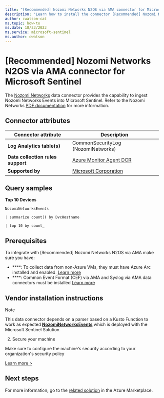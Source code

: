 ```yaml
---
title: "[Recommended] Nozomi Networks N2OS via AMA connector for Microsoft Sentinel"
description: "Learn how to install the connector [Recommended] Nozomi Networks N2OS via AMA to connect your data source to Microsoft Sentinel."
author: cwatson-cat
ms.topic: how-to
ms.date: 10/23/2023
ms.service: microsoft-sentinel
ms.author: cwatson
---
```


# [Recommended] Nozomi Networks N2OS via AMA connector for Microsoft Sentinel

The [Nozomi Networks](https://www.nozominetworks.com/) data connector provides the capability to ingest Nozomi Networks Events into Microsoft Sentinel. Refer to the Nozomi Networks [PDF documentation](https://www.nozominetworks.com/resources/data-sheets-brochures-learning-guides/) for more information.

## Connector attributes

| Connector attribute | Description |
| --- | --- |
| **Log Analytics table(s)** | CommonSecurityLog (NozomiNetworks)<br/> |
| **Data collection rules support** | [Azure Monitor Agent DCR](/azure/azure-monitor/agents/data-collection-rule-azure-monitor-agent) |
| **Supported by** | [Microsoft Corporation](https://support.microsoft.com) |

## Query samples

**Top 10 Devices**
   ```kusto
NozomiNetworksEvents
 
   | summarize count() by DvcHostname
 
   | top 10 by count_
   ```



## Prerequisites

To integrate with [Recommended] Nozomi Networks N2OS via AMA make sure you have: 

- ****: To collect data from non-Azure VMs, they must have Azure Arc installed and enabled. [Learn more](/azure/azure-monitor/agents/azure-monitor-agent-install?tabs=ARMAgentPowerShell,PowerShellWindows,PowerShellWindowsArc,CLIWindows,CLIWindowsArc)
- ****: Common Event Format (CEF) via AMA and Syslog via AMA data connectors must be installed [Learn more](/azure/sentinel/connect-cef-ama#open-the-connector-page-and-create-the-dcr)


## Vendor installation instructions


> [!NOTE]
   >  This data connector depends on a parser based on a Kusto Function to work as expected [**NozomiNetworksEvents**](https://aka.ms/sentinel-NozomiNetworks-parser) which is deployed with the Microsoft Sentinel Solution.


2. Secure your machine 

Make sure to configure the machine's security according to your organization's security policy


[Learn more >](https://aka.ms/SecureCEF)



## Next steps

For more information, go to the [related solution](https://azuremarketplace.microsoft.com/en-us/marketplace/apps/azuresentinel.azure-sentinel-solution-nozominetworks?tab=Overview) in the Azure Marketplace.
